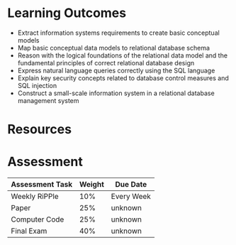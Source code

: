 # Learning Outcomes
- Extract information systems requirements to create basic conceptual models
- Map basic conceptual data models to relational database schema
- Reason with the logical foundations of the relational data model and the fundamental principles of correct relational database design
- Express natural language queries correctly using the SQL language
- Explain key security concepts related to database control measures and SQL injection
- Construct a small-scale information system in a relational database management system

# Resources

# Assessment
| Assessment Task | Weight | Due Date |
|---|--|-|
| Weekly RiPPle | 10% | Every Week |
| Paper | 25% | unknown |
| Computer Code | 25% | unknown |
| Final Exam | 40% | unknown |

